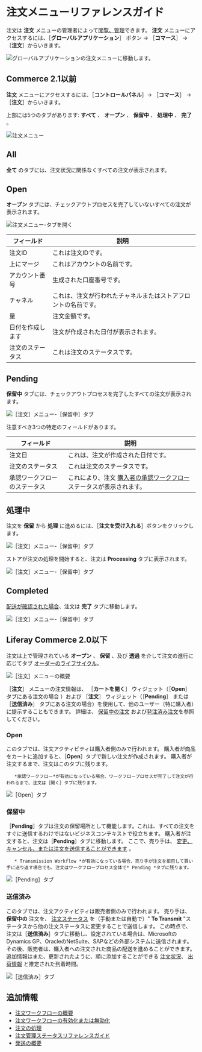 # 注文メニューリファレンスガイド

注文は **注文** メニューの管理者によって[閲覧、管理](./processing-an-order.md)できます。 **注文** メニューにアクセスするには、［**グローバルアプリケーション**］ ボタン &rarr; ［**コマース**］ &rarr; ［**注文**］からいきます。

![グローバルアプリケーションの注文メニューに移動します。](./orders-menu-reference-guide/images/11.png)

## Commerce 2.1以前

**注文** メニューにアクセスするには、［**コントロールパネル**］&rarr; ［**コマース**］ &rarr; ［**注文**］からいきます。

上部には5つのタブがあります: **すべて** 、 **オープン** 、 **保留中** 、 **処理中** 、 **完了** 。

![注文メニュー](./orders-menu-reference-guide/images/05.png)

## All

**全て** のタブには、注文状況に関係なくすべての注文が表示されます。

## Open

**オープン** タブには、チェックアウトプロセスを完了していないすべての注文が表示されます。

![注文メニュー-タブを開く](./orders-menu-reference-guide/images/07.png)

| フィールド    | 説明                              |
| -------- | ------------------------------- |
| 注文ID     | これは注文IDです。                      |
| 上にマージ    | これはアカウントの名前です。                  |
| アカウント番号  | 生成された口座番号です。                    |
| チャネル     | これは、注文が行われたチャネルまたはストアフロントの名前です。 |
| 量        | 注文金額です。                         |
| 日付を作成します | 注文が作成された日付が表示されます。              |
| 注文のステータス | これは注文のステータスです。                  |

## Pending

**保留中** タブには、チェックアウトプロセスを完了したすべての注文が表示されます。

![［注文］メニュー-［保留中］タブ](./orders-menu-reference-guide/images/06.png)

注意すべき3つの特定のフィールドがあります。

| フィールド          | 説明                                                                                                 |
| -------------- | -------------------------------------------------------------------------------------------------- |
| 注文日            | これは、注文が作成された日付です。                                                                                  |
| 注文のステータス       | これは注文のステータスです。                                                                                     |
| 承認ワークフローのステータス | これにより、注文 [購入者の承認ワークフロー](../order-workflows/enabling-or-disabling-order-workflows.md) ステータスが表示されます。 |

## 処理中

注文を **保留** から **処理** に進めるには、［**注文を受け入れる**］ボタンをクリックします。

![［注文］メニュー-［保留中］タブ](./orders-menu-reference-guide/images/10.png)

ストアが注文の処理を開始すると、注文は **Processing** タブに表示されます。

![［注文］メニュー-［保留中］タブ](./orders-menu-reference-guide/images/09.png)

## Completed

[配送が確認された場合](../shipments/introduction-to-shipments.md)、注文は **完了** タブに移動します。

![［注文］メニュー-［保留中］タブ](./orders-menu-reference-guide/images/08.png)

## Liferay Commerce 2.0以下

注文は上で管理されている **オープン** 、 **保留** 、及び **透過** を介して注文の進行に応じてタブ [オーダーのライフサイクル](./order-life-cycle.md)。

![［注文］メニューの概要](./orders-menu-reference-guide/images/01.png "［注文］メニューの概要")

［**注文**］ メニューの注文情報は、 ［**カートを開く**］ ウィジェット（［**Open**］ タブにある注文の場合 ）および ［**注文**］ ウィジェット（［**Pending**］ または ［**送信済み**］ タブにある注文の場合）を使用して、他のユーザー（特に購入者）に提示することもできます。 詳細は、 [保留中の注文](../../creating-store-content/commerce-storefront-pages/pending-orders.md) および[発注済み注文](../../creating-store-content/commerce-storefront-pages/placed-orders.md)を参照してください。

### Open

このタブでは、注文アクティビティは購入者側のみで行われます。 購入者が商品をカートに追加すると、［**Open**］タブで新しい注文が作成されます。 購入者が注文するまで、注文はこのタブに残ります。

```note::
   *承認ワークフロー*が有効になっている場合、ワークフロープロセスが完了して注文が行われるまで、注文は［開く］タブに残ります。
```

![［Open］タブ](./orders-menu-reference-guide/images/02.png "［Open］タブ")

### 保留中

［**Pending**］タブは注文の保留場所として機能します。これは、すべての注文をすぐに送信するわけではないビジネスコンテキストで役立ちます。 購入者が注文すると、注文は［**Pending**］タブに移動します。 ここで、売り手は、 [変更、キャンセル、または注文を送信することができます](./processing-an-order.md#commerce-20-and-below) 。

```note::
   * Transmission Workflow *が有効になっている場合、売り手が注文を拒否して買い手に送り返す場合でも、注文はワークフロープロセス全体で* Pending *タブに残ります。
```

![［Pending］タブ](./orders-menu-reference-guide/images/03.png "［Pending］タブ")

### 送信済み

このタブでは、注文アクティビティは販売者側のみで行われます。 売り手は、 **保留中の** 注文を、 [注文ステータス](./processing-an-order.md#commerce-20-and-below) を（手動または自動で）" **To Transmit** "ステータスから他の注文ステータスに変更することで送信します。 この時点で、注文は［**送信済み**］タブに移動し、設定されている場合は、MicrosoftのDynamics GP、OracleのNetSuite、SAPなどの外部システムに送信されます。 その後、販売者は、購入者への注文された商品の配送を進めることができます。 追加情報はまた、更新されたように、順に添加することができる [注文状況](./order-management-statuses-reference-guide.md)、 [出荷情報](../shipments/introduction-to-shipments.md) と推定された到着時間。

![［送信済み］タブ](./orders-menu-reference-guide/images/04.png "［送信済み］タブ")

## 追加情報

* [注文ワークフローの概要](../order-workflows/introduction-to-order-workflows.md)
* [注文ワークフローの有効化または無効化](../order-workflows/enabling-or-disabling-order-workflows.md)
* [注文の処理](./processing-an-order.md)
* [注文管理ステータスリファレンスガイド](./order-management-statuses-reference-guide.md)
* [発送の概要](../shipments/introduction-to-shipments.md)
